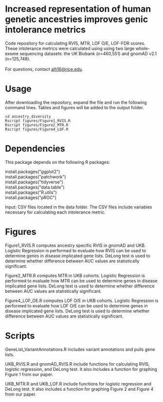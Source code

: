 # Increased representation of human genetic ancestries improves genic intolerance metrics 


Code repository for calculating RVIS, MTR, LOF O/E, LOF-FDR scores.
These intolerance metrics were calculated using using two large whole-exome sequencing datasets: the UK Biobank (n=460,551) and gnomAD v2.1 (n=125,748). <br>
<br>
For questions, contact alh16@rice.edu.

# Usage
After downloading the repository, expand the file and run the following command lines. Tables and figures will be added to the output folder.
```
cd ancestry_diversity
Rscript figures/Figure1_RVIS.R
Rscript figures/Figure2_MTR.R
Rscript figures/Figure4_LOF.R
```

# Dependencies
This package depends on the following R packages:

install.packages("ggplot2") <br>
install.packages("patchwork") <br>
install.packages("tidyverse") <br>
install.packages("data.table") <br>
install.packages("R.utils") <br>
install.packages("pROC") <br>

Input: CSV files located in the data folder. The CSV files include variables necessary for calculating each intolerance metric.

# Figures

Figure1_RVIS.R computes ancestry specific RVIS in gnomAD and UKB. Logistic Regression is performed to evaluate how RVIS can be used to determine genes in disease implicated gene lists. DeLong test is used to determine whether difference between AUC values are statistically significant. <br>

Figure2_MTR.R computes MTR in UKB cohorts. Logistic Regression is performed to evaluate how MTR can be used to determine genes in disease implicated gene lists. DeLong test is used to determine whether difference between AUC values are statistically significant.  <br>

Figure4_LOF_OE.R computes LOF O/E in UKB cohorts. Logistic Regression is performed to evaluate how LOF O/E can be used to determine genes in disease implicated gene lists. DeLong test is used to determine whether difference between AUC values are statistically significant.  <br>

# Scripts

GeneList_VariantAnnotations.R includes variant annotations and pulls gene lists.

UKB_RVIS.R and gnomAD_RVIS.R include functions for calculating RVIS, logistic regression, and DeLong test. It also includes a function for graphing Figure 1 from our paper.

UKB_MTR.R and UKB_LOF.R include functions for logistic regression and DeLong test. It also includes a function for graphing Figure 2 and Figure 4 from our paper.


